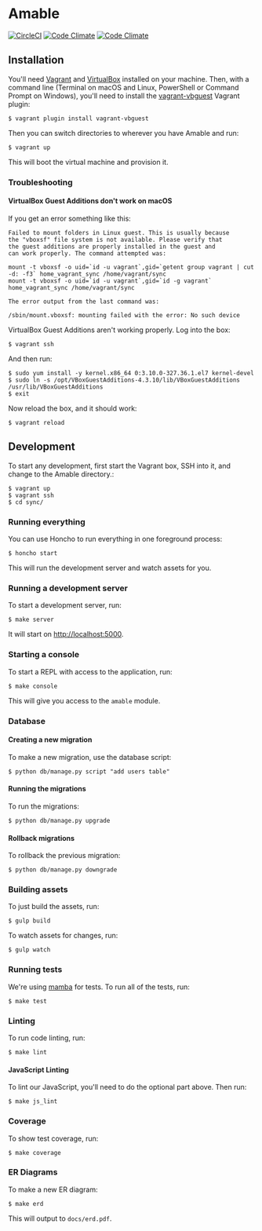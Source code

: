 # Amable

[![CircleCI](https://img.shields.io/circleci/project/notfreshmen/amable.svg?maxAge=2592000?style=flat-square)](https://circleci.com/gh/notfreshmen/amable) [![Code Climate](https://img.shields.io/codeclimate/github/notfreshmen/amable.svg?maxAge=2592000?style=flat-square)](https://codeclimate.com/github/notfreshmen/amable) [![Code Climate](https://img.shields.io/codeclimate/coverage/github/notfreshmen/amable.svg?maxAge=2592000?style=flat-square)](https://codeclimate.com/github/notfreshmen/amable/coverage)

## Installation

You'll need [Vagrant](https://www.vagrantup.com) and [VirtualBox](https://www.virtualbox.org/) installed on your machine. Then, with a command line (Terminal on macOS and Linux, PowerShell or Command Prompt on Windows), you'll need to install the [vagrant-vbguest](https://github.com/dotless-de/vagrant-vbguest) Vagrant plugin:

```
$ vagrant plugin install vagrant-vbguest
```

Then you can switch directories to wherever you have Amable and run:

```
$ vagrant up
```

This will boot the virtual machine and provision it.

### Troubleshooting

#### VirtualBox Guest Additions don't work on macOS

If you get an error something like this:

```
Failed to mount folders in Linux guest. This is usually because
the "vboxsf" file system is not available. Please verify that
the guest additions are properly installed in the guest and
can work properly. The command attempted was:

mount -t vboxsf -o uid=`id -u vagrant`,gid=`getent group vagrant | cut -d: -f3` home_vagrant_sync /home/vagrant/sync
mount -t vboxsf -o uid=`id -u vagrant`,gid=`id -g vagrant` home_vagrant_sync /home/vagrant/sync

The error output from the last command was:

/sbin/mount.vboxsf: mounting failed with the error: No such device
```

VirtualBox Guest Additions aren't working properly. Log into the box:

```
$ vagrant ssh
```

And then run:

```
$ sudo yum install -y kernel.x86_64 0:3.10.0-327.36.1.el7 kernel-devel
$ sudo ln -s /opt/VBoxGuestAdditions-4.3.10/lib/VBoxGuestAdditions /usr/lib/VBoxGuestAdditions
$ exit
```

Now reload the box, and it should work:

```
$ vagrant reload
```

## Development

To start any development, first start the Vagrant box, SSH into it, and change to the Amable directory.:

```
$ vagrant up
$ vagrant ssh
$ cd sync/
```

### Running everything

You can use Honcho to run everything in one foreground process:

```
$ honcho start
```

This will run the development server and watch assets for you.

### Running a development server

To start a development server, run:

```
$ make server
```

It will start on [http://localhost:5000](http://localhost:5000).

### Starting a console

To start a REPL with access to the application, run:

```
$ make console
```

This will give you access to the `amable` module.

### Database

#### Creating a new migration

To make a new migration, use the database script:

```
$ python db/manage.py script "add users table"
```

#### Running the migrations

To run the migrations:

```
$ python db/manage.py upgrade
```

#### Rollback migrations

To rollback the previous migration:

```
$ python db/manage.py downgrade
```

### Building assets

To just build the assets, run:

```
$ gulp build
```

To watch assets for changes, run:

```
$ gulp watch
```

### Running tests

We're using [mamba](https://github.com/nestorsalceda/mamba) for tests. To run all of the tests, run:

```
$ make test
```

### Linting

To run code linting, run:

```
$ make lint
```

#### JavaScript Linting

To lint our JavaScript, you'll need to do the optional part above. Then run:

```
$ make js_lint
```

### Coverage

To show test coverage, run:

```
$ make coverage
```
### ER Diagrams

To make a new ER diagram:

```
$ make erd
```

This will output to `docs/erd.pdf`.
